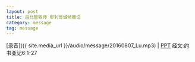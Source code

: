 ```yaml
---
layout: post
title: 吕允智牧师 耶利哥城倾覆记
category: message
tag: message
---
```


[录音]({{ site.media_url }}/audio/message/20160807_Lu.mp3) | [PPT](https://1drv.ms/p/s!AqLDbY3r4i9UhQsxw0UL14AnEd8r) 
经文:约书亚记6:1-27
